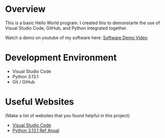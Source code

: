# Overview

This is a basic Hello World program. I created this to demonstarte the use of Visual Studio Code, GitHub, and Python integrated together.

Watch a demo on youtube of my software here: [Software Demo Video](https://youtu.be/BSsvqarnMbQ)

# Development Environment 

* Visual Studio Code
* Python 3.13.1
* Git / GiHub

# Useful Websites

{Make a list of websites that you found helpful in this project}
* [Visual Studio Code](https://code.visualstudio.com/download)
* [Python 3.13.1 Ref Anual](https://docs.python.org/3/library/index.html)